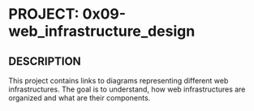 # PROJECT: 0x09-web_infrastructure_design

## DESCRIPTION

This project contains links to diagrams representing different web infrastructures. The goal is to understand, how web infrastructures are organized and what are their components.